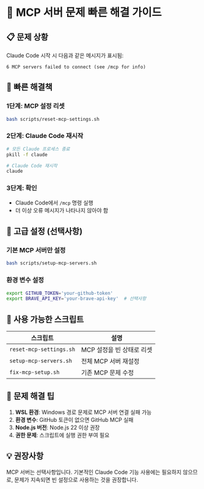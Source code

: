 # 🔧 MCP 서버 문제 빠른 해결 가이드

## 📋 문제 상황
Claude Code 시작 시 다음과 같은 메시지가 표시됨:
```
6 MCP servers failed to connect (see /mcp for info)
```

## 🚀 빠른 해결책

### 1단계: MCP 설정 리셋
```bash
bash scripts/reset-mcp-settings.sh
```

### 2단계: Claude Code 재시작
```bash
# 모든 Claude 프로세스 종료
pkill -f claude

# Claude Code 재시작
claude
```

### 3단계: 확인
- Claude Code에서 `/mcp` 명령 실행
- 더 이상 오류 메시지가 나타나지 않아야 함

## 🔧 고급 설정 (선택사항)

### 기본 MCP 서버만 설정
```bash
bash scripts/setup-mcp-servers.sh
```

### 환경 변수 설정
```bash
export GITHUB_TOKEN='your-github-token'
export BRAVE_API_KEY='your-brave-api-key'  # 선택사항
```

## 📁 사용 가능한 스크립트

| 스크립트 | 설명 |
|---------|------|
| `reset-mcp-settings.sh` | MCP 설정을 빈 상태로 리셋 |
| `setup-mcp-servers.sh` | 전체 MCP 서버 재설정 |
| `fix-mcp-setup.sh` | 기존 MCP 문제 수정 |

## 🚨 문제 해결 팁

1. **WSL 환경**: Windows 경로 문제로 MCP 서버 연결 실패 가능
2. **환경 변수**: GitHub 토큰이 없으면 GitHub MCP 실패
3. **Node.js 버전**: Node.js 22 이상 권장
4. **권한 문제**: 스크립트에 실행 권한 부여 필요

## 💡 권장사항

MCP 서버는 선택사항입니다. 기본적인 Claude Code 기능 사용에는 필요하지 않으므로, 문제가 지속되면 빈 설정으로 사용하는 것을 권장합니다.